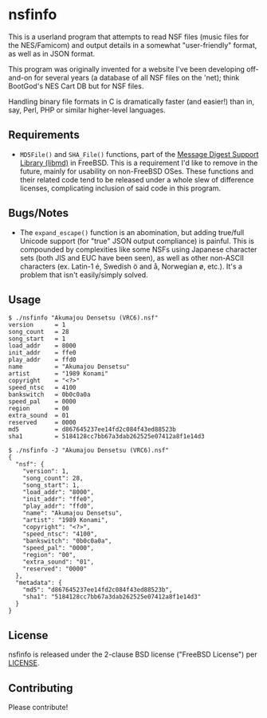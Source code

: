 nsfinfo
=======
This is a userland program that attempts to read NSF files (music files
for the NES/Famicom) and output details in a somewhat "user-friendly"
format, as well as in JSON format.

This program was originally invented for a website I've been developing
off-and-on for several years (a database of all NSF files on the 'net);
think BootGod's NES Cart DB but for NSF files.

Handling binary file formats in C is dramatically faster (and easier!)
than in, say, Perl, PHP or similar higher-level languages.

Requirements
------------
* `MD5File()` and `SHA_File()` functions, part of the
  [Message Digest Support Library (libmd)](https://www.freebsd.org/cgi/man.cgi?query=SHA\_File&apropos=0&sektion=0&manpath=FreeBSD+11.1-stable&arch=default&format=html)
  in FreeBSD.  This is a requirement I'd like to remove in the future,
  mainly for usability on non-FreeBSD OSes.  These functions and their
  related code tend to be released under a whole slew of difference
  licenses, complicating inclusion of said code in this program.

Bugs/Notes
----------
* The `expand_escape()` function is an abomination, but adding true/full
  Unicode support (for "true" JSON output compliance) is painful.  This
  is compounded by complexities like some NSFs using Japanese character
  sets (both JIS and EUC have been seen), as well as other non-ASCII
  characters (ex. Latin-1 é, Swedish ö and å, Norwegian ø, etc.).  It's
  a problem that isn't easily/simply solved.

Usage
-----
```Shell
$ ./nsfinfo "Akumajou Densetsu (VRC6).nsf"
version      = 1
song_count   = 28
song_start   = 1
load_addr    = 8000
init_addr    = ffe0
play_addr    = ffd0
name         = "Akumajou Densetsu"
artist       = "1989 Konami"
copyright    = "<?>"
speed_ntsc   = 4100
bankswitch   = 0b0c0a0a
speed_pal    = 0000
region       = 00
extra_sound  = 01
reserved     = 0000
md5          = d867645237ee14fd2c084f43ed88523b
sha1         = 5184128cc7bb67a3dab262525e07412a8f1e14d3

$ ./nsfinfo -J "Akumajou Densetsu (VRC6).nsf"
{
  "nsf": {
    "version": 1,
    "song_count": 28,
    "song_start": 1,
    "load_addr": "8000",
    "init_addr": "ffe0",
    "play_addr": "ffd0",
    "name": "Akumajou Densetsu",
    "artist": "1989 Konami",
    "copyright": "<?>",
    "speed_ntsc": "4100",
    "bankswitch": "0b0c0a0a",
    "speed_pal": "0000",
    "region": "00",
    "extra_sound": "01",
    "reserved": "0000"
  },
  "metadata": {
    "md5": "d867645237ee14fd2c084f43ed88523b",
    "sha1": "5184128cc7bb67a3dab262525e07412a8f1e14d3"
  }
}
```

License
-------
nsfinfo is released under the 2-clause BSD license ("FreeBSD License") per [LICENSE](LICENSE).

Contributing
------------
Please contribute!
